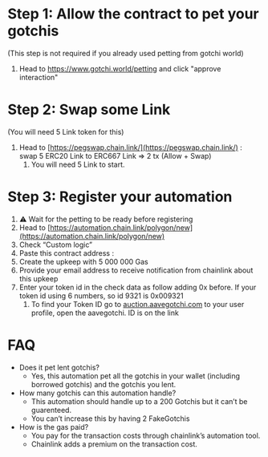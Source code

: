 # Step 1: Allow the contract to pet your gotchis
(This step is not required if you already used petting from gotchi world)
1. Head to https://www.gotchi.world/petting and click "approve interaction"

# Step 2: Swap some Link
(You will need 5 Link token for this)
1. Head to [https://pegswap.chain.link/](https://pegswap.chain.link/) : swap 5 ERC20 Link to ERC667 Link   ⇒ 2 tx (Allow + Swap)
    1. You will need 5 Link to start.

# Step 3: Register your automation

1. ⚠️ Wait for the petting to be ready before registering
2. Head to [https://automation.chain.link/polygon/new](https://automation.chain.link/polygon/new)
3. Check “Custom logic”
4. Paste this contract address : 
5. Create the upkeep with 5 000 000 Gas 
6. Provide your email address to receive notification from chainlink about this upkeep
7. Enter your token id in the check data as follow adding 0x before. If your token id using 6 numbers, so id 9321 is 0x009321
    1. To find your Token ID go to [auction.aavegotchi.com](http://auction.aavegotchi.com) to your user profile, open the aavegotchi. ID is on the link

# FAQ

- Does it pet lent gotchis?
    - Yes, this automation pet all the gotchis in your wallet (including borrowed gotchis) and the gotchis you lent.
- How many gotchis can this automation handle?
    - This automation should handle up to a 200 Gotchis but it can’t be guarenteed.
    - You can’t increase this by having 2 FakeGotchis
- How is the gas paid?
    - You pay for the transaction costs through chainlink’s automation tool.
    - Chainlink adds a premium on the transaction cost.
